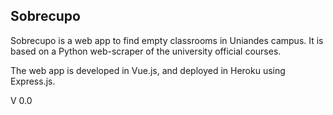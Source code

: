 ## Sobrecupo

Sobrecupo is a web app to find empty classrooms in Uniandes campus. It is based on a Python web-scraper of the university official courses. 

The web app is developed in Vue.js, and deployed in Heroku using Express.js.

V 0.0
